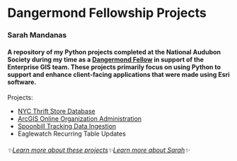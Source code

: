 # Dangermond Fellowship Projects
### Sarah Mandanas
#### A repository of my Python projects completed at the National Audubon Society during my time as a [Dangermond Fellow](https://gis.audubon.org/dangermondfellowship/) in support of the Enterprise GIS team. These projects primarily focus on using Python to support and enhance client-facing applications that were made using Esri software.

Projects:
+ [NYC Thrift Store Database](https://github.com/shmandanas/Fellowship-Projects/blob/main/NYC%20Thrift%20Stores.ipynb)
+ [ArcGIS Online Organization Administration](https://github.com/shmandanas/Fellowship-Projects/blob/main/AGOL%20account%20admin.ipynb)
+ [Spoonbill Tracking Data Ingestion](https://github.com/shmandanas/Fellowship-Projects/blob/main/Spoonbill%20Tracking%20Data%20Ingestion.py)
+ Eaglewatch Recurring Table Updates

###### :sparkles:*[Learn more about these projects](https://storymaps.com/stories/4fd10570c0e24e9cba69324574f6979c)*:sparkles:*[Learn more about Sarah](https://www.linkedin.com/in/sarah-mandanas-61822313a/)*:sparkles:
